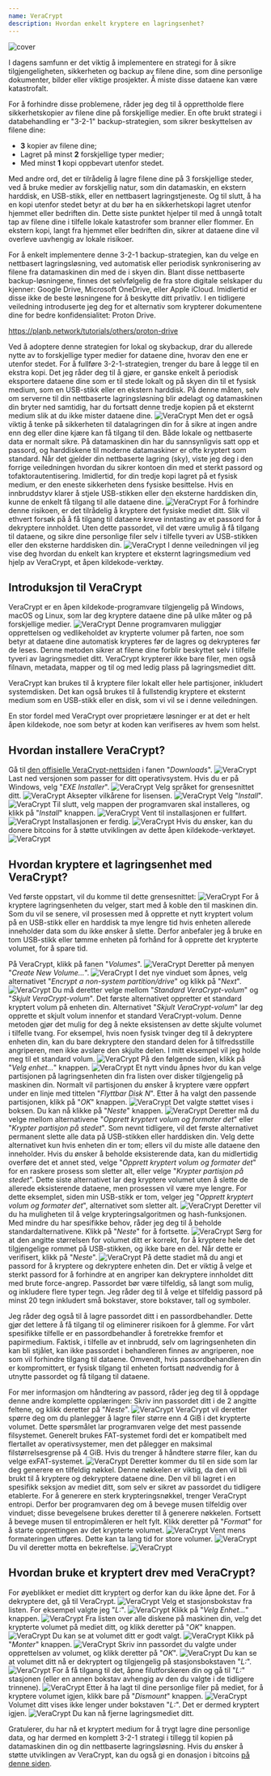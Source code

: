 ```yaml
---
name: VeraCrypt
description: Hvordan enkelt kryptere en lagringsenhet?
---
```

![cover](assets/cover.webp)

I dagens samfunn er det viktig å implementere en strategi for å sikre tilgjengeligheten, sikkerheten og backup av filene dine, som dine personlige dokumenter, bilder eller viktige prosjekter. Å miste disse dataene kan være katastrofalt.

For å forhindre disse problemene, råder jeg deg til å opprettholde flere sikkerhetskopier av filene dine på forskjellige medier. En ofte brukt strategi i databehandling er "3-2-1" backup-strategien, som sikrer beskyttelsen av filene dine:
- **3** kopier av filene dine;
- Lagret på minst **2** forskjellige typer medier;
- Med minst **1** kopi oppbevart utenfor stedet.

Med andre ord, det er tilrådelig å lagre filene dine på 3 forskjellige steder, ved å bruke medier av forskjellig natur, som din datamaskin, en ekstern harddisk, en USB-stikk, eller en nettbasert lagringstjeneste. Og til slutt, å ha en kopi utenfor stedet betyr at du bør ha en sikkerhetskopi lagret utenfor hjemmet eller bedriften din. Dette siste punktet hjelper til med å unngå totalt tap av filene dine i tilfelle lokale katastrofer som branner eller flommer. En ekstern kopi, langt fra hjemmet eller bedriften din, sikrer at dataene dine vil overleve uavhengig av lokale risikoer.

For å enkelt implementere denne 3-2-1 backup-strategien, kan du velge en nettbasert lagringsløsning, ved automatisk eller periodisk synkronisering av filene fra datamaskinen din med de i skyen din. Blant disse nettbaserte backup-løsningene, finnes det selvfølgelig de fra store digitale selskaper du kjenner: Google Drive, Microsoft OneDrive, eller Apple iCloud. Imidlertid er disse ikke de beste løsningene for å beskytte ditt privatliv. I en tidligere veiledning introduserte jeg deg for et alternativ som krypterer dokumentene dine for bedre konfidensialitet: Proton Drive.

https://planb.network/tutorials/others/proton-drive

Ved å adoptere denne strategien for lokal og skybackup, drar du allerede nytte av to forskjellige typer medier for dataene dine, hvorav den ene er utenfor stedet. For å fullføre 3-2-1-strategien, trenger du bare å legge til en ekstra kopi. Det jeg råder deg til å gjøre, er ganske enkelt å periodisk eksportere dataene dine som er til stede lokalt og på skyen din til et fysisk medium, som en USB-stikk eller en ekstern harddisk. På denne måten, selv om serverne til din nettbaserte lagringsløsning blir ødelagt og datamaskinen din bryter ned samtidig, har du fortsatt denne tredje kopien på et eksternt medium slik at du ikke mister dataene dine.
![VeraCrypt](assets/notext/01.webp)
Men det er også viktig å tenke på sikkerheten til datalagringen din for å sikre at ingen andre enn deg eller dine kjære kan få tilgang til den. Både lokale og nettbaserte data er normalt sikre. På datamaskinen din har du sannsynligvis satt opp et passord, og harddiskene til moderne datamaskiner er ofte kryptert som standard. Når det gjelder din nettbaserte lagring (sky), viste jeg deg i den forrige veiledningen hvordan du sikrer kontoen din med et sterkt passord og tofaktorautentisering. Imidlertid, for din tredje kopi lagret på et fysisk medium, er den eneste sikkerheten dens fysiske besittelse. Hvis en innbruddstyv klarer å stjele USB-stikken eller den eksterne harddisken din, kunne de enkelt få tilgang til alle dataene dine.
![VeraCrypt](assets/notext/02.webp)
For å forhindre denne risikoen, er det tilrådelig å kryptere det fysiske mediet ditt. Slik vil ethvert forsøk på å få tilgang til dataene kreve inntasting av et passord for å dekryptere innholdet. Uten dette passordet, vil det være umulig å få tilgang til dataene, og sikre dine personlige filer selv i tilfelle tyveri av USB-stikken eller den eksterne harddisken din.
![VeraCrypt](assets/notext/03.webp)
I denne veiledningen vil jeg vise deg hvordan du enkelt kan kryptere et eksternt lagringsmedium ved hjelp av VeraCrypt, et åpen kildekode-verktøy.
## Introduksjon til VeraCrypt

VeraCrypt er en åpen kildekode-programvare tilgjengelig på Windows, macOS og Linux, som lar deg kryptere dataene dine på ulike måter og på forskjellige medier.
![VeraCrypt](assets/notext/04.webp)
Denne programvaren muliggjør opprettelsen og vedlikeholdet av krypterte volumer på farten, noe som betyr at dataene dine automatisk krypteres før de lagres og dekrypteres før de leses. Denne metoden sikrer at filene dine forblir beskyttet selv i tilfelle tyveri av lagringsmediet ditt. VeraCrypt krypterer ikke bare filer, men også filnavn, metadata, mapper og til og med ledig plass på lagringsmediet ditt.

VeraCrypt kan brukes til å kryptere filer lokalt eller hele partisjoner, inkludert systemdisken. Det kan også brukes til å fullstendig kryptere et eksternt medium som en USB-stikk eller en disk, som vi vil se i denne veiledningen.

En stor fordel med VeraCrypt over proprietære løsninger er at det er helt åpen kildekode, noe som betyr at koden kan verifiseres av hvem som helst.

## Hvordan installere VeraCrypt?

Gå til [den offisielle VeraCrypt-nettsiden](https://www.veracrypt.fr/en/Downloads.html) i fanen "*Downloads*".
![VeraCrypt](assets/notext/05.webp)
Last ned versjonen som passer for ditt operativsystem. Hvis du er på Windows, velg "*EXE Installer*".
![VeraCrypt](assets/notext/06.webp)
Velg språket for grensesnittet ditt.
![VeraCrypt](assets/notext/07.webp)
Aksepter vilkårene for lisensen.
![VeraCrypt](assets/notext/08.webp)
Velg "*Install*".
![VeraCrypt](assets/notext/09.webp)
Til slutt, velg mappen der programvaren skal installeres, og klikk på "*Install*" knappen.
![VeraCrypt](assets/notext/10.webp)
Vent til installasjonen er fullført.
![VeraCrypt](assets/notext/11.webp)
Installasjonen er ferdig.
![VeraCrypt](assets/notext/12.webp)
Hvis du ønsker, kan du donere bitcoins for å støtte utviklingen av dette åpen kildekode-verktøyet.
![VeraCrypt](assets/notext/13.webp)
## Hvordan kryptere et lagringsenhet med VeraCrypt?

Ved første oppstart, vil du komme til dette grensesnittet:
![VeraCrypt](assets/notext/14.webp)
For å kryptere lagringsenheten du velger, start med å koble den til maskinen din. Som du vil se senere, vil prosessen med å opprette et nytt kryptert volum på en USB-stikk eller en harddisk ta mye lengre tid hvis enheten allerede inneholder data som du ikke ønsker å slette. Derfor anbefaler jeg å bruke en tom USB-stikk eller tømme enheten på forhånd for å opprette det krypterte volumet, for å spare tid.

På VeraCrypt, klikk på fanen "*Volumes*".
![VeraCrypt](assets/notext/15.webp)
Deretter på menyen "*Create New Volume...*".
![VeraCrypt](assets/notext/16.webp)
I det nye vinduet som åpnes, velg alternativet "*Encrypt a non-system partition/drive*" og klikk på "*Next*".
![VeraCrypt](assets/notext/17.webp)
Du må deretter velge mellom "*Standard VeraCrypt-volum*" og "*Skjult VeraCrypt-volum*". Det første alternativet oppretter et standard kryptert volum på enheten din. Alternativet "*Skjult VeraCrypt-volum*" lar deg opprette et skjult volum innenfor et standard VeraCrypt-volum. Denne metoden gjør det mulig for deg å nekte eksistensen av dette skjulte volumet i tilfelle tvang. For eksempel, hvis noen fysisk tvinger deg til å dekryptere enheten din, kan du bare dekryptere den standard delen for å tilfredsstille angriperen, men ikke avsløre den skjulte delen. I mitt eksempel vil jeg holde meg til et standard volum. ![VeraCrypt](assets/notext/18.webp)
På den følgende siden, klikk på "*Velg enhet...*" knappen.
![VeraCrypt](assets/notext/19.webp)
Et nytt vindu åpnes hvor du kan velge partisjonen på lagringsenheten din fra listen over disker tilgjengelig på maskinen din. Normalt vil partisjonen du ønsker å kryptere være oppført under en linje med tittelen "*Flyttbar Disk N*". Etter å ha valgt den passende partisjonen, klikk på "*OK*" knappen.
![VeraCrypt](assets/notext/20.webp)
Det valgte støttet vises i boksen. Du kan nå klikke på "*Neste*" knappen. ![VeraCrypt](assets/notext/21.webp)
Deretter må du velge mellom alternativene "*Opprett kryptert volum og formater det*" eller "*Krypter partisjon på stedet*". Som nevnt tidligere, vil det første alternativet permanent slette alle data på USB-stikken eller harddisken din. Velg dette alternativet kun hvis enheten din er tom; ellers vil du miste alle dataene den inneholder. Hvis du ønsker å beholde eksisterende data, kan du midlertidig overføre det et annet sted, velge "*Opprett kryptert volum og formater det*" for en raskere prosess som sletter alt, eller velge "*Krypter partisjon på stedet*". Dette siste alternativet lar deg kryptere volumet uten å slette de allerede eksisterende dataene, men prosessen vil være mye lengre. For dette eksemplet, siden min USB-stikk er tom, velger jeg "*Opprett kryptert volum og formater det*", alternativet som sletter alt.
![VeraCrypt](assets/notext/22.webp)
Deretter vil du ha muligheten til å velge krypteringsalgoritmen og hash-funksjonen. Med mindre du har spesifikke behov, råder jeg deg til å beholde standardalternativene. Klikk på "*Neste*" for å fortsette.
![VeraCrypt](assets/notext/23.webp)
Sørg for at den angitte størrelsen for volumet ditt er korrekt, for å kryptere hele det tilgjengelige rommet på USB-stikken, og ikke bare en del. Når dette er verifisert, klikk på "*Neste*".
![VeraCrypt](assets/notext/24.webp)
På dette stadiet må du angi et passord for å kryptere og dekryptere enheten din. Det er viktig å velge et sterkt passord for å forhindre at en angriper kan dekryptere innholdet ditt med brute force-angrep. Passordet bør være tilfeldig, så langt som mulig, og inkludere flere typer tegn. Jeg råder deg til å velge et tilfeldig passord på minst 20 tegn inkludert små bokstaver, store bokstaver, tall og symboler.

Jeg råder deg også til å lagre passordet ditt i en passordbehandler. Dette gjør det lettere å få tilgang til og eliminerer risikoen for å glemme. For vårt spesifikke tilfelle er en passordbehandler å foretrekke fremfor et papirmedium. Faktisk, i tilfelle av et innbrudd, selv om lagringsenheten din kan bli stjålet, kan ikke passordet i behandleren finnes av angriperen, noe som vil forhindre tilgang til dataene. Omvendt, hvis passordbehandleren din er kompromittert, er fysisk tilgang til enheten fortsatt nødvendig for å utnytte passordet og få tilgang til dataene.

For mer informasjon om håndtering av passord, råder jeg deg til å oppdage denne andre komplette opplæringen:
Skriv inn passordet ditt i de 2 angitte feltene, og klikk deretter på "*Neste*". ![VeraCrypt](assets/notext/25.webp)
VeraCrypt vil deretter spørre deg om du planlegger å lagre filer større enn 4 GiB i det krypterte volumet. Dette spørsmålet lar programvaren velge det mest passende filsystemet. Generelt brukes FAT-systemet fordi det er kompatibelt med flertallet av operativsystemer, men det pålegger en maksimal filstørrelsesgrense på 4 GiB. Hvis du trenger å håndtere større filer, kan du velge exFAT-systemet.
![VeraCrypt](assets/notext/26.webp)
Deretter kommer du til en side som lar deg generere en tilfeldig nøkkel. Denne nøkkelen er viktig, da den vil bli brukt til å kryptere og dekryptere dataene dine. Den vil bli lagret i en spesifikk seksjon av mediet ditt, som selv er sikret av passordet du tidligere etablerte. For å generere en sterk krypteringsnøkkel, trenger VeraCrypt entropi. Derfor ber programvaren deg om å bevege musen tilfeldig over vinduet; disse bevegelsene brukes deretter til å generere nøkkelen. Fortsett å bevege musen til entropimåleren er helt fylt. Klikk deretter på "*Format*" for å starte opprettingen av det krypterte volumet.
![VeraCrypt](assets/notext/27.webp)
Vent mens formateringen utføres. Dette kan ta lang tid for store volumer.
![VeraCrypt](assets/notext/28.webp)
Du vil deretter motta en bekreftelse.
![VeraCrypt](assets/notext/29.webp)
## Hvordan bruke et kryptert drev med VeraCrypt?

For øyeblikket er mediet ditt kryptert og derfor kan du ikke åpne det. For å dekryptere det, gå til VeraCrypt.
![VeraCrypt](assets/notext/30.webp)
Velg et stasjonsbokstav fra listen. For eksempel valgte jeg "*L:*".
![VeraCrypt](assets/notext/31.webp)
Klikk på "*Velg Enhet...*" knappen.
![VeraCrypt](assets/notext/32.webp)
Fra listen over alle diskene på maskinen din, velg det krypterte volumet på mediet ditt, og klikk deretter på "*OK*" knappen.
![VeraCrypt](assets/notext/33.webp)
Du kan se at volumet ditt er godt valgt.
![VeraCrypt](assets/notext/34.webp)
Klikk på "*Monter*" knappen.
![VeraCrypt](assets/notext/35.webp)
Skriv inn passordet du valgte under opprettelsen av volumet, og klikk deretter på "*OK*".
![VeraCrypt](assets/notext/36.webp)
Du kan se at volumet ditt nå er dekryptert og tilgjengelig på stasjonsbokstaven "*L:*".
![VeraCrypt](assets/notext/37.webp)
For å få tilgang til det, åpne filutforskeren din og gå til "*L:*" stasjonen (eller en annen bokstav avhengig av den du valgte i de tidligere trinnene). ![VeraCrypt](assets/notext/38.webp)
Etter å ha lagt til dine personlige filer på mediet, for å kryptere volumet igjen, klikk bare på "*Dismount*" knappen.
![VeraCrypt](assets/notext/39.webp)
Volumet ditt vises ikke lenger under bokstaven "*L:*". Det er dermed kryptert igjen.
![VeraCrypt](assets/notext/40.webp)
Du kan nå fjerne lagringsmediet ditt.

Gratulerer, du har nå et kryptert medium for å trygt lagre dine personlige data, og har dermed en komplett 3-2-1 strategi i tillegg til kopien på datamaskinen din og din nettbaserte lagringsløsning.
Hvis du ønsker å støtte utviklingen av VeraCrypt, kan du også gi en donasjon i bitcoins [på denne siden](https://www.veracrypt.fr/en/Donation.html).